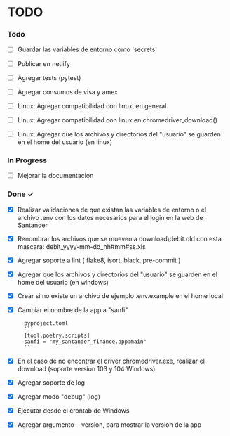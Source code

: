 # TODO

### Todo

* [ ] Guardar las variables de entorno como 'secrets'
* [ ] Publicar en netlify
* [ ] Agregar tests (pytest)
* [ ] Agregar consumos de visa y amex
* [ ] Linux: Agregar compatibilidad con linux, en general
* [ ] Linux: Agregar compatibilidad con linux en chromedriver_download()
* [ ] Linux: Agregar que los archivos y directorios del "usuario" se guarden en el home del usuario (en linux)


### In Progress

* [ ] Mejorar la documentacion

### Done ✓

* [x] Realizar validaciones de que existan las variables de entorno o el archivo .env con los datos necesarios para el login en la web de Santander

* [x] Renombrar los archivos que se mueven a download\debit.old con esta mascara: debit_yyyy-mm-dd_hh#mm#ss.xls

* [x] Agregar soporte a lint ( flake8, isort, black, pre-commit )

* [x] Agregar que los archivos y directorios del "usuario" se guarden en el home del usuario (en windows)

* [x] Crear si no existe un archivo de ejemplo .env.example en el home local

* [x] Cambiar el nombre de la app a "sanfi"

        pyproject.toml
        ```
        [tool.poetry.scripts]
        sanfi = "my_santander_finance.app:main"
        ```
* [x] En el caso de no encontrar el driver chromedriver.exe, realizar el download (soporte version 103 y 104 Windows)

* [x] Agregar soporte de log

* [x] Agregar modo "debug" (log)

* [x] Ejecutar desde el crontab de Windows
  
* [x] Agregar argumento --version, para mostrar la version de la app
